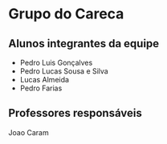 # Grupo do Careca


## Alunos integrantes da equipe

* Pedro Luis Gonçalves
* Pedro Lucas Sousa e Silva
* Lucas Almeida
* Pedro Farias


## Professores responsáveis

Joao Caram


